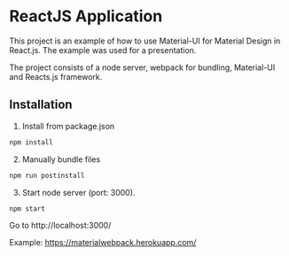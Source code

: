 # ReactJS Application
This project is an example of how to use Material-UI for Material Design in React.js. 
The example was used for a presentation.

The project consists of a node server, webpack for bundling, Material-UI and Reacts.js framework.

## Installation
1. Install from package.json

```sh
npm install
```

2. Manually bundle files
```sh
npm run postinstall
```

3. Start node server (port: 3000).
```sh
npm start
```
Go to http://localhost:3000/


Example: https://materialwebpack.herokuapp.com/
